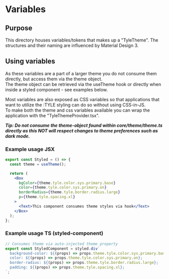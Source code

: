 # Variables

## Purpose

This directory houses variables/tokens that makes up a "TyleTheme". 
The structures and their naming are influenced by Material Design 3.

## Using variables
As these variables are a part of a larger theme you do not consume them directly, but access them via the theme object.  
The theme object can be retrieved via the useTheme hook or directly when inside a styled component - see examples below.

Most variables are also exposed as CSS variables so that applications that want to utilize the :TYLE styling can do so without using CSS-in-JS.  
To make both the theme and css variables available you can wrap the application with the "TyleThemeProvider.tsx".

___Tip: Do not consume the theme-object found within core/theme/theme.ts directly as this NOT will respect changes to theme preferences such as dark mode.___

### Example usage JSX

```jsx
export const Styled = () => {
  const theme = useTheme();

  return (
    <Box 
      bgColor={theme.tyle.color.sys.primary.base} 
      color={theme.tyle.color.sys.primary.on} 
      borderRadius={theme.tyle.border.radius.large}
      p={theme.tyle.spacing.xl} 
    >
      <Text>This component consumes theme styles via hook</Text>
    </Box>
  );
};
```

### Example usage TS (styled-component)

```ts
// Consumes theme via auto-injected theme property
export const StyledComponent = styled.div`
  background-color: ${(props) => props.theme.tyle.color.sys.primary.base};
  color: ${(props) => props.theme.tyle.color.sys.primary.on};
  border-radius: ${(props) => props.theme.tyle.border.radius.large};
  padding: ${(props) => props.theme.tyle.spacing.xl};
`;
```
